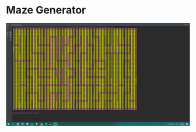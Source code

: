 # Maze Generator

![alt text](https://github.com/Greccu/OtherProjects/blob/master/Maze%20Generator/10x20%20MAZE.png)

